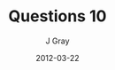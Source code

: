 ---
title: 'Questions 10'
alt: 'Questions'
date: '2012-03-22'
author: 'J Gray'
artist: 'Gennifer'
chapter: 'None'
---